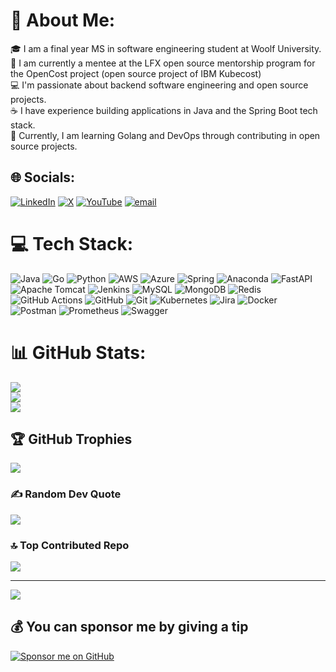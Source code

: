 # 💫 About Me:
🎓 I am a final year MS in software engineering student at Woolf University.  <br>:briefcase: I am currently a mentee at the LFX open source mentorship program for the OpenCost project (open source project of IBM Kubecost) <br>💻 I'm passionate about backend software engineering and open source projects.  <br>☕ I have experience building applications in Java and the Spring Boot tech stack.  <br>🚀 Currently, I am learning Golang and DevOps through contributing in open source projects.


## 🌐 Socials:
[![LinkedIn](https://img.shields.io/badge/LinkedIn-%230077B5.svg?logo=linkedin&logoColor=white)](https://linkedin.com/in/spa-raj) [![X](https://img.shields.io/badge/X-black.svg?logo=X&logoColor=white)](https://x.com/spar_raj) [![YouTube](https://img.shields.io/badge/YouTube-%23FF0000.svg?logo=YouTube&logoColor=white)](https://youtube.com/@dev-raja-007) [![email](https://img.shields.io/badge/Email-D14836?logo=gmail&logoColor=white)](mailto:sparsh.raj30@gmail.com) 

# 💻 Tech Stack:
![Java](https://img.shields.io/badge/java-%23ED8B00.svg?style=plastic&logo=openjdk&logoColor=white) ![Go](https://img.shields.io/badge/go-%2300ADD8.svg?style=plastic&logo=go&logoColor=white) ![Python](https://img.shields.io/badge/python-3670A0?style=plastic&logo=python&logoColor=ffdd54) ![AWS](https://img.shields.io/badge/AWS-%23FF9900.svg?style=plastic&logo=amazon-aws&logoColor=white) ![Azure](https://img.shields.io/badge/azure-%230072C6.svg?style=plastic&logo=microsoftazure&logoColor=white) ![Spring](https://img.shields.io/badge/spring-%236DB33F.svg?style=plastic&logo=spring&logoColor=white) ![Anaconda](https://img.shields.io/badge/Anaconda-%2344A833.svg?style=plastic&logo=anaconda&logoColor=white) ![FastAPI](https://img.shields.io/badge/FastAPI-005571?style=plastic&logo=fastapi) ![Apache Tomcat](https://img.shields.io/badge/apache%20tomcat-%23F8DC75.svg?style=plastic&logo=apache-tomcat&logoColor=black) ![Jenkins](https://img.shields.io/badge/jenkins-%232C5263.svg?style=plastic&logo=jenkins&logoColor=white) ![MySQL](https://img.shields.io/badge/mysql-4479A1.svg?style=plastic&logo=mysql&logoColor=white) ![MongoDB](https://img.shields.io/badge/MongoDB-%234ea94b.svg?style=plastic&logo=mongodb&logoColor=white) ![Redis](https://img.shields.io/badge/redis-%23DD0031.svg?style=plastic&logo=redis&logoColor=white) ![GitHub Actions](https://img.shields.io/badge/github%20actions-%232671E5.svg?style=plastic&logo=githubactions&logoColor=white) ![GitHub](https://img.shields.io/badge/github-%23121011.svg?style=plastic&logo=github&logoColor=white) ![Git](https://img.shields.io/badge/git-%23F05033.svg?style=plastic&logo=git&logoColor=white) ![Kubernetes](https://img.shields.io/badge/kubernetes-%23326ce5.svg?style=plastic&logo=kubernetes&logoColor=white) ![Jira](https://img.shields.io/badge/jira-%230A0FFF.svg?style=plastic&logo=jira&logoColor=white) ![Docker](https://img.shields.io/badge/docker-%230db7ed.svg?style=plastic&logo=docker&logoColor=white) ![Postman](https://img.shields.io/badge/Postman-FF6C37?style=plastic&logo=postman&logoColor=white) ![Prometheus](https://img.shields.io/badge/Prometheus-E6522C?style=plastic&logo=Prometheus&logoColor=white) ![Swagger](https://img.shields.io/badge/-Swagger-%23Clojure?style=plastic&logo=swagger&logoColor=white)
# 📊 GitHub Stats:
![](https://github-readme-stats.vercel.app/api?username=spa-raj&theme=dark&hide_border=false&include_all_commits=true&count_private=true)<br/>
![](https://nirzak-streak-stats.vercel.app/?user=spa-raj&theme=dark&hide_border=false)<br/>
![](https://github-readme-stats.vercel.app/api/top-langs/?username=spa-raj&theme=dark&hide_border=false&include_all_commits=true&count_private=true&layout=compact)

## 🏆 GitHub Trophies
![](https://github-profile-trophy.vercel.app/?username=spa-raj&theme=midnight-purple&no-frame=true&no-bg=false&margin-w=4)

### ✍️ Random Dev Quote
![](https://quotes-github-readme.vercel.app/api?type=horizontal&theme=radical)

### 🔝 Top Contributed Repo
![](https://github-contributor-stats.vercel.app/api?username=spa-raj&limit=5&theme=dark&combine_all_yearly_contributions=true)

---
[![](https://visitcount.itsvg.in/api?id=spa-raj&icon=2&color=2)](https://visitcount.itsvg.in)

  ## 💰 You can sponsor me by giving a tip
  <a href="https://github.com/sponsors/spa-raj">
  <img src="https://img.shields.io/badge/Sponsor-EA4AAA?style=for-the-badge&logo=githubsponsors&logoColor=white" alt="Sponsor me on GitHub" />
</a>

  
<!-- Proudly created with GPRM ( https://gprm.itsvg.in ) -->
